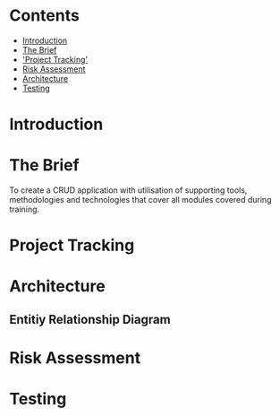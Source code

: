 # Contents
* [Introduction](#Introduction)
* [The Brief](#The-Brief)
* ['Project Tracking'](#Project-Tracking)
* [Risk Assessment](#Risk-Assessment)
* [Architecture](#Architecture)
* [Testing](#Testing)

# Introduction

# The Brief

To create a CRUD application with utilisation of supporting tools,
methodologies and technologies that cover all modules
covered during training.

# Project Tracking

# Architecture
## Entitiy Relationship Diagram

# Risk Assessment

# Testing




